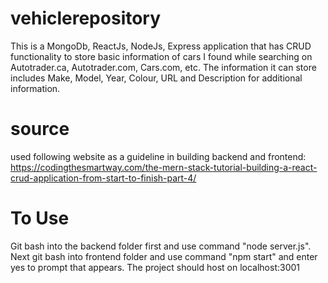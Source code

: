 # vehiclerepository
This is a MongoDb, ReactJs, NodeJs, Express application that has CRUD functionality to store basic information of cars I found while searching on Autotrader.ca, Autotrader.com, Cars.com, etc. The information it can store includes Make, Model, Year, Colour, URL and Description for additional information. 

# source 
used following website as a guideline in building backend and frontend: https://codingthesmartway.com/the-mern-stack-tutorial-building-a-react-crud-application-from-start-to-finish-part-4/

# To Use
Git bash into the backend folder first and use command "node server.js". Next git bash into frontend folder and use command "npm start" and enter yes to prompt that appears. The project should host on localhost:3001 
